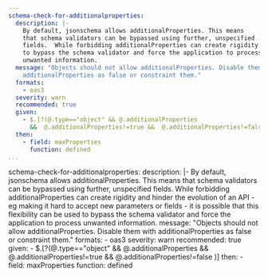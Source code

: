 ```yaml
---
schema-check-for-additionalproperties:
  description: |-
    By default, jsonschema allows additionalProperties. This means
    that schema validators can be bypassed using further, unspecified
    fields.  While forbidding additionalProperties can create rigidity and hinder the evolution of an API - eg making it hard to accept new parameters or fields - it is possible that this flexibility can be used
    to bypass the schema validator and force the application to process
    unwanted information.
  message: "Objects should not allow additionalProperties. Disable them with
    additionalProperties as false or constraint them."
  formats:
    - oas3
  severity: warn
  recommended: true
  given:
    - $.[?(@.type=="object" && @.additionalProperties
      &&  @.additionalProperties!=true &&  @.additionalProperties!=false )]
  then:
    - field: maxProperties
      function: defined  
...
```

schema-check-for-additionalproperties:
  description: |-
    By default, jsonschema allows additionalProperties. This means
    that schema validators can be bypassed using further, unspecified
    fields.  While forbidding additionalProperties can create rigidity and hinder the evolution of an API - eg making it hard to accept new parameters or fields - it is possible that this flexibility can be used
    to bypass the schema validator and force the application to process
    unwanted information.
  message: "Objects should not allow additionalProperties. Disable them with
    additionalProperties as false or constraint them."
  formats:
    - oas3
  severity: warn
  recommended: true
  given:
    - $.[?(@.type=="object" && @.additionalProperties
      &&  @.additionalProperties!=true &&  @.additionalProperties!=false )]
  then:
    - field: maxProperties
      function: defined  